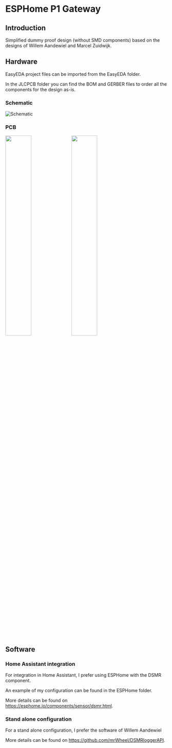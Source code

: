 # ESPHome P1 Gateway
## Introduction
Simplified dummy proof design (without SMD components) based on the designs of Willem Aandewiel and Marcel Zuidwijk.
## Hardware
EasyEDA project files can be imported from the EasyEDA folder.

In the JLCPCB folder you can find the BOM and GERBER files to order all the components for the design as-is.
### Schematic
![Schematic](/../main/Pictures/Schematic.png)
### PCB
<img src="/../main/Pictures/pcb1.jpg" width="40%" height="40%"> <img src="/../main/Pictures/pcb2.jpg" width="40%" height="40%">

## Software
### Home Assistant integration
For integration in Home Assistant, I prefer using ESPHome with the DSMR component.

An example of my configuration can be found in the ESPHome folder.

More details can be found on https://esphome.io/components/sensor/dsmr.html.
### Stand alone configuration
For a stand alone configuration, I prefer the software of Willem Aandewiel

More details can be found on https://github.com/mrWheel/DSMRloggerAPI.
